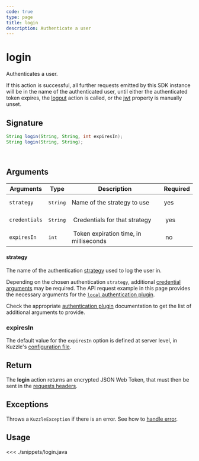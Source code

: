 ```yaml
---
code: true
type: page
title: login
description: Authenticate a user
---
```


# login

Authenticates a user.

If this action is successful, all further requests emitted by this SDK instance will be in the name of the authenticated user, until either the authenticated token expires, the [logout](/sdk/java/1/controllers/auth/logout/) action is called, or the [jwt](/sdk/java/1/core-classes/kuzzle/constructor) property is manually unset.

## Signature

```java
String login(String, String, int expiresIn);
String login(String, String);
```
<br/>

## Arguments

| Arguments     | Type   | Description                      | Required |
| ------------- | ------ | -------------------------------- | -------- |
| `strategy`    | <pre>String</pre> | Name of the strategy to use  | yes      |
| `credentials` | <pre>String</pre> |  Credentials for that strategy            |  yes     |
| `expiresIn`   | <pre>int</pre>    |  Token expiration time, in milliseconds |  no      |

#### strategy

The name of the authentication [strategy](/core/1/guide/guides/kuzzle-depth/authentication/#authentication) used to log the user in.

Depending on the chosen authentication `strategy`, additional [credential arguments](/core/1/guide/guides/kuzzle-depth/authentication/#authentication) may be required.
The API request example in this page provides the necessary arguments for the [`local` authentication plugin](https://github.com/kuzzleio/kuzzle-plugin-auth-passport-local).

Check the appropriate [authentication plugin](/core/1/plugins/plugins/guides/strategies/overview/) documentation to get the list of additional arguments to provide.

### expiresIn

 The default value for the `expiresIn` option is defined at server level, in Kuzzle's [configuration file](/core/1/guide/guides/essentials/configuration/).

## Return

The **login** action returns an encrypted JSON Web Token, that must then be sent in the [requests headers](/core/1/api/essentials/query-syntax/).

## Exceptions

Throws a `KuzzleException` if there is an error. See how to [handle error](/sdk/java/1/essentials/error-handling/).

## Usage

<<< ./snippets/login.java

